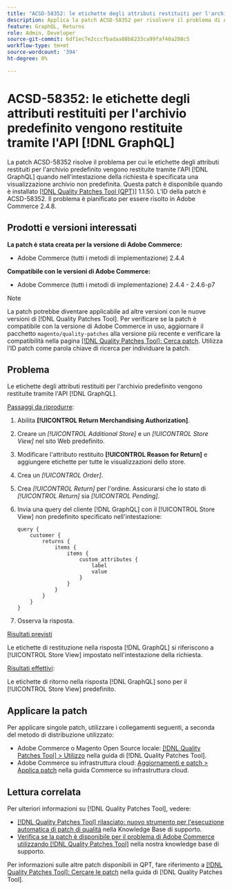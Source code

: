 ```yaml
---
title: "ACSD-58352: le etichette degli attributi restituiti per l'archivio predefinito vengono restituite tramite [!DNL GraphQL] API"
description: Applica la patch ACSD-58352 per risolvere il problema di Adobe Commerce per cui le etichette degli attributi restituiti per l'archivio predefinito vengono restituite tramite API [!DNL GraphQL] quando nell'intestazione della richiesta è specificata una visualizzazione archivio non predefinita.
feature: GraphQL, Returns
role: Admin, Developer
source-git-commit: 6df1ec7e2cccfbadaa88b8233ca99faf40a208c5
workflow-type: tm+mt
source-wordcount: '394'
ht-degree: 0%

---
```



# ACSD-58352: le etichette degli attributi restituiti per l&#39;archivio predefinito vengono restituite tramite l&#39;API [!DNL GraphQL]

La patch ACSD-58352 risolve il problema per cui le etichette degli attributi restituiti per l&#39;archivio predefinito vengono restituite tramite l&#39;API [!DNL GraphQL] quando nell&#39;intestazione della richiesta è specificata una visualizzazione archivio non predefinita. Questa patch è disponibile quando è installato [[!DNL Quality Patches Tool (QPT)]](/help/announcements/adobe-commerce-announcements/magento-quality-patches-released-new-tool-to-self-serve-quality-patches.md) 1.1.50. L’ID della patch è ACSD-58352. Il problema è pianificato per essere risolto in Adobe Commerce 2.4.8.

## Prodotti e versioni interessati

**La patch è stata creata per la versione di Adobe Commerce:**

* Adobe Commerce (tutti i metodi di implementazione) 2.4.4

**Compatibile con le versioni di Adobe Commerce:**

* Adobe Commerce (tutti i metodi di implementazione) 2.4.4 - 2.4.6-p7

>[!NOTE]
>
>La patch potrebbe diventare applicabile ad altre versioni con le nuove versioni di [!DNL Quality Patches Tool]. Per verificare se la patch è compatibile con la versione di Adobe Commerce in uso, aggiornare il pacchetto `magento/quality-patches` alla versione più recente e verificare la compatibilità nella pagina [[!DNL Quality Patches Tool]: Cerca patch](https://experienceleague.adobe.com/tools/commerce-quality-patches/index.html). Utilizza l’ID patch come parola chiave di ricerca per individuare la patch.

## Problema

Le etichette degli attributi restituiti per l&#39;archivio predefinito vengono restituite tramite l&#39;API [!DNL GraphQL].

<u>Passaggi da riprodurre</u>:

1. Abilita **[!UICONTROL Return Merchandising Authorization]**.
1. Creare un *[!UICONTROL Additional Store]* e un *[!UICONTROL Store View]* nel sito Web predefinito.
1. Modificare l&#39;attributo restituito **[!UICONTROL Reason for Return]** e aggiungere etichette per tutte le visualizzazioni dello store.
1. Crea un *[!UICONTROL Order]*.
1. Crea *[!UICONTROL Return]* per l&#39;ordine. Assicurarsi che lo stato di *[!UICONTROL Return]* sia *[!UICONTROL Pending]*.
1. Invia una query del cliente [!DNL GraphQL] con il [!UICONTROL Store View] non predefinito specificato nell&#39;intestazione:

   ```
   query {
       customer {
           returns {
               items {
                   items {
                       custom_attributes {
                           label
                           value
                       }
                   }
               }
           }
       }
   }
   ```

1. Osserva la risposta.

<u>Risultati previsti</u>

Le etichette di restituzione nella risposta [!DNL GraphQL] si riferiscono a [!UICONTROL Store View] impostato nell&#39;intestazione della richiesta.

<u>Risultati effettivi</u>:

Le etichette di ritorno nella risposta [!DNL GraphQL] sono per il [!UICONTROL Store View] predefinito.

## Applicare la patch

Per applicare singole patch, utilizzare i collegamenti seguenti, a seconda del metodo di distribuzione utilizzato:

* Adobe Commerce o Magento Open Source locale: [[!DNL Quality Patches Tool] > Utilizzo](https://experienceleague.adobe.com/docs/commerce-operations/tools/quality-patches-tool/usage.html) nella guida di [!DNL Quality Patches Tool].
* Adobe Commerce su infrastruttura cloud: [Aggiornamenti e patch > Applica patch](https://experienceleague.adobe.com/docs/commerce-cloud-service/user-guide/develop/upgrade/apply-patches.html) nella guida Commerce su infrastruttura cloud.

## Lettura correlata

Per ulteriori informazioni su [!DNL Quality Patches Tool], vedere:

* [[!DNL Quality Patches Tool] rilasciato: nuovo strumento per l&#39;esecuzione automatica di patch di qualità](/help/announcements/adobe-commerce-announcements/magento-quality-patches-released-new-tool-to-self-serve-quality-patches.md) nella Knowledge Base di supporto.
* [Verifica se la patch è disponibile per il problema di Adobe Commerce utilizzando  [!DNL Quality Patches Tool]](/help/support-tools/patches-available-in-qpt-tool/check-patch-for-magento-issue-with-magento-quality-patches.md) nella nostra knowledge base di supporto.

Per informazioni sulle altre patch disponibili in QPT, fare riferimento a [[!DNL Quality Patches Tool]: Cercare le patch](https://experienceleague.adobe.com/tools/commerce-quality-patches/index.html) nella guida di [!DNL Quality Patches Tool].
